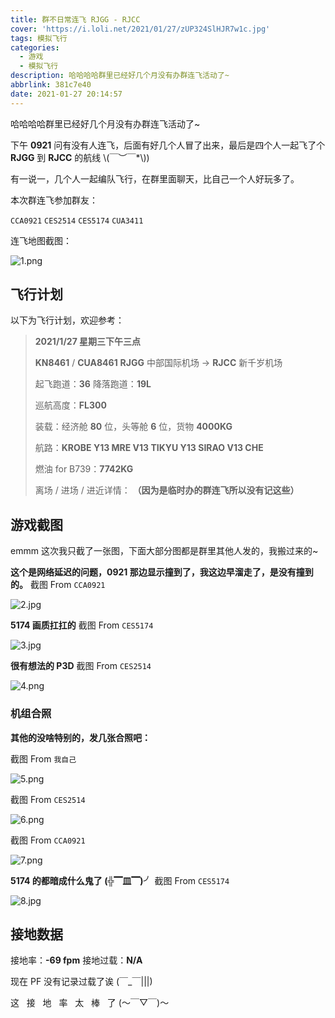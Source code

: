 ```yaml
---
title: 群不日常连飞 RJGG - RJCC
cover: 'https://i.loli.net/2021/01/27/zUP324SlHJR7w1c.jpg'
tags: 模拟飞行
categories:
  - 游戏
  - 模拟飞行
description: 哈哈哈哈群里已经好几个月没有办群连飞活动了~
abbrlink: 381c7e40
date: 2021-01-27 20:14:57
---
```


哈哈哈哈群里已经好几个月没有办群连飞活动了~

下午 **0921** 问有没有人连飞，后面有好几个人冒了出来，最后是四个人一起飞了个 **RJGG** 到 **RJCC** 的航线 \\(￣︶￣*\\))

有一说一，几个人一起编队飞行，在群里面聊天，比自己一个人好玩多了。

本次群连飞参加群友：

`CCA0921`
`CES2514`
`CES5174`
`CUA3411`

连飞地图截图：

![1.png](https://i.loli.net/2021/01/27/WxyVAYCaD5IFpnE.png)

## 飞行计划

以下为飞行计划，欢迎参考：

> **2021/1/27 星期三下午三点**
> 
> **KN8461** / **CUA8461**
> **RJGG** 中部国际机场 -> **RJCC** 新千岁机场
> 
> 起飞跑道：**36**
> 降落跑道：**19L**
> 
> 巡航高度：**FL300**
> 
> 装载：经济舱 **80** 位，头等舱 **6** 位，货物 **4000KG**
> 
> 航路：**KROBE Y13 MRE V13 TIKYU Y13 SIRAO V13 CHE**
> 
> 燃油 for B739：**7742KG**
> 
> 离场 / 进场 / 进近详情：
> **（因为是临时办的群连飞所以没有记这些）**

## 游戏截图

emmm 这次我只截了一张图，下面大部分图都是群里其他人发的，我搬过来的~

**这个是网络延迟的问题，0921 那边显示撞到了，我这边早溜走了，是没有撞到的。**
截图 From `CCA0921`

![2.jpg](https://i.loli.net/2021/01/27/wObpr6PTv8t9DjW.jpg)

**5174 画质扛扛的**
截图 From `CES5174`

![3.jpg](https://i.loli.net/2021/01/27/xgwTyFDEdC2b9JR.jpg)

**很有想法的 P3D**
截图 From `CES2514`

![4.png](https://i.loli.net/2021/01/27/xfGFT4BlLWptU7A.png)

### 机组合照

**其他的没啥特别的，发几张合照吧：**

截图 From `我自己`

![5.png](https://i.loli.net/2021/01/27/wnUDqPZGrgTm4oV.png)

截图 From `CES2514`

![6.png](https://i.loli.net/2021/01/27/hr4RiQ3In8wbZ2m.png)

截图 From `CCA0921`

![7.png](https://i.loli.net/2021/01/27/Svm6bFgc3atGQPC.png)

**5174 的都暗成什么鬼了 (╬▔皿▔)╯**
截图 From `CES5174`

![8.jpg](https://i.loli.net/2021/01/27/olcKNbgy6xMaWUL.jpg)

## 接地数据

接地率：**\-69 fpm**
接地过载：**N/A**

现在 PF 没有记录过载了诶 (￣_￣|||)

这&nbsp;&nbsp;&nbsp;接&nbsp;&nbsp;&nbsp;地&nbsp;&nbsp;&nbsp;率&nbsp;&nbsp;&nbsp;太&nbsp;&nbsp;&nbsp;棒&nbsp;&nbsp;&nbsp;了 (～￣▽￣)～